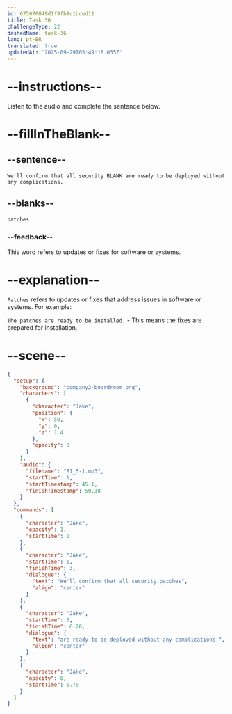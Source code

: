 ```yaml
---
id: 675070049d1f9fb8c1bced11
title: Task 36
challengeType: 22
dashedName: task-36
lang: pt-BR
translated: true
updatedAt: '2025-09-29T05:49:18.035Z'
---
```

<!-- (Audio) We'll confirm that all security patches are ready to be deployed without any complications. -->

# --instructions--

Listen to the audio and complete the sentence below.

# --fillInTheBlank--

## --sentence--

`We'll confirm that all security BLANK are ready to be deployed without any complications.`

## --blanks--

`patches`

### --feedback--

This word refers to updates or fixes for software or systems.

# --explanation--

`Patches` refers to updates or fixes that address issues in software or systems. For example:

`The patches are ready to be installed.` - This means the fixes are prepared for installation.

# --scene--

```json
{
  "setup": {
    "background": "company2-boardroom.png",
    "characters": [
      {
        "character": "Jake",
        "position": {
          "x": 50,
          "y": 0,
          "z": 1.4
        },
        "opacity": 0
      }
    ],
    "audio": {
      "filename": "B1_5-1.mp3",
      "startTime": 1,
      "startTimestamp": 45.1,
      "finishTimestamp": 50.38
    }
  },
  "commands": [
    {
      "character": "Jake",
      "opacity": 1,
      "startTime": 0
    },
    {
      "character": "Jake",
      "startTime": 1,
      "finishTime": 3,
      "dialogue": {
        "text": "We'll confirm that all security patches",
        "align": "center"
      }
    },
    {
      "character": "Jake",
      "startTime": 3,
      "finishTime": 6.28,
      "dialogue": {
        "text": "are ready to be deployed without any complications.",
        "align": "center"
      }
    },
    {
      "character": "Jake",
      "opacity": 0,
      "startTime": 6.78
    }
  ]
}
```
